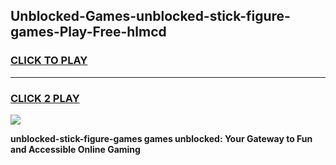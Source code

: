 
## Unblocked-Games-unblocked-stick-figure-games-Play-Free-hlmcd
<h3>
<a href="https://premium76.site?title=unblocked-stick-figure-games&ref=18A1">CLICK TO PLAY</a></h3>
<hr>

<h3>
<a href="https://premium76.site?title=unblocked-stick-figure-games&ref=18A1">CLICK 2 PLAY</a>
  
</h3>

<a href="https://premium76.site?title=unblocked-stick-figure-games&ref=18A1"><img src="https://clearcache.store/games.png"></a>


**unblocked-stick-figure-games games unblocked: Your Gateway to Fun and Accessible Online Gaming**
